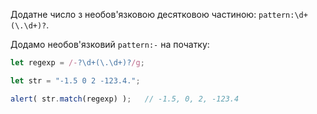 Додатне число з необов'язковою десятковою частиною: `pattern:\d+(\.\d+)?`.

Додамо необов'язковий `pattern:-` на початку:

```js run
let regexp = /-?\d+(\.\d+)?/g;

let str = "-1.5 0 2 -123.4.";

alert( str.match(regexp) );   // -1.5, 0, 2, -123.4
```
